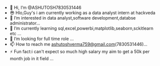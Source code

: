 - 👋 Hi, I’m @ASHUTOSH7830531446
- 😎 Hlo,Guy's i am currently working as a data analyst intern at hackveda
- 👀 I’m interested in data analyst,software development,databse administrator...
- 🌱 I’m currently learning sql,excel,powerbi,matplotlib,seaborn,sckitlearn etc ...
- 💞️ I’m looking for full time role ...
- 📫 How to reach me ashutoshverma759@gmail.com(7830531446)...
- ⚡ Fun fact:i can't expect so much high salary my aim to get a 50k per month job in it field  ...

<!---
ASHUTOSH7830531446/ASHUTOSH7830531446 is a ✨ special ✨ repository because its `README.md` (this file) appears on your GitHub profile.
You can click the Preview link to take a look at your changes.
--->
